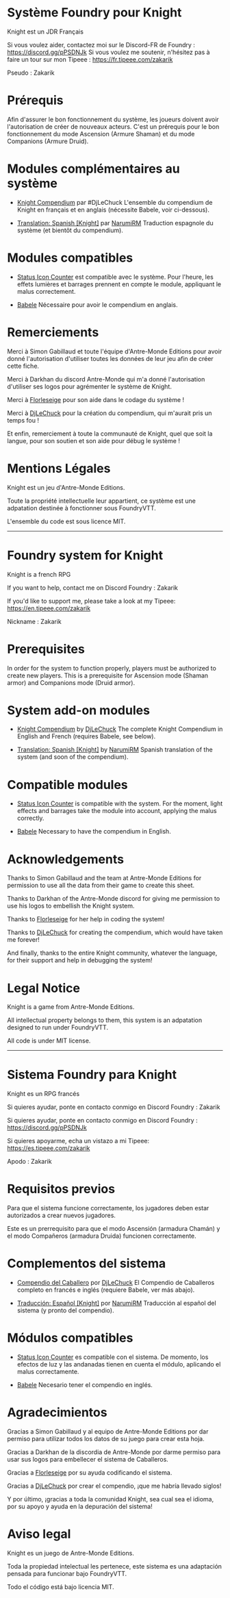 # Système Foundry pour Knight
Knight est un JDR Français

Si vous voulez aider, contactez moi sur le Discord-FR de Foundry : https://discord.gg/pPSDNJk
Si vous voulez me soutenir, n'hésitez pas à faire un tour sur mon Tipeee : https://fr.tipeee.com/zakarik

Pseudo : Zakarik

# Prérequis
Afin d'assurer le bon fonctionnement du système, les joueurs doivent avoir l'autorisation de créer de nouveaux acteurs.
C'est un prérequis pour le bon fonctionnement du mode Ascension (Armure Shaman) et du mode Companions (Armure Druid).

# Modules complémentaires au système
- [Knight Compendium](https://foundryvtt.com/packages/knight-compendium) par #DjLeChuck
L'ensemble du compendium de Knight en français et en anglais (nécessite Babele, voir ci-dessous).

- [Translation: Spanish [Knight]](https://foundryvtt.com/packages/knight-es) par [NarumiRM](https://github.com/NarumiRM)
Traduction espagnole du système (et bientôt du compendium).

# Modules compatibles
- [Status Icon Counter](https://foundryvtt.com/packages/statuscounter) est compatible avec le système.
Pour l'heure, les effets lumières et barrages prennent en compte le module, appliquant le malus correctement.

- [Babele](https://foundryvtt.com/packages/babele)
Nécessaire pour avoir le compendium en anglais.

# Remerciements
Merci à Simon Gabillaud et toute l'équipe d'Antre-Monde Editions pour avoir donné l'autorisation d'utiliser toutes les données de leur jeu afin de créer cette fiche.

Merci à Darkhan du discord Antre-Monde qui m'a donné l'autorisation d'utiliser ses logos pour agrémenter le système de Knight.

Merci à [Florleseige](https://github.com/Florleseige) pour son aide dans le codage du système !

Merci à [DjLeChuck](https://github.com/DjLeChuck) pour la création du compendium, qui m'aurait pris un temps fou !

Et enfin, remerciement à toute la communauté de Knight, quel que soit la langue, pour son soutien et son aide pour débug le système !

# Mentions Légales
Knight est un jeu d'Antre-Monde Editions.

Toute la propriété intellectuelle leur appartient, ce système est une adpatation destinée à fonctionner sous FoundryVTT.

L'ensemble du code est sous licence MIT.

-------------

# Foundry system for Knight
Knight is a french RPG

If you want to help, contact me on Discord Foundry : Zakarik

If you'd like to support me, please take a look at my Tipeee: https://en.tipeee.com/zakarik

Nickname : Zakarik

# Prerequisites
In order for the system to function properly, players must be authorized to create new players.
This is a prerequisite for Ascension mode (Shaman armor) and Companions mode (Druid armor).

# System add-on modules

- [Knight Compendium](https://foundryvtt.com/packages/knight-compendium) by [DjLeChuck](https://github.com/DjLeChuck)
The complete Knight Compendium in English and French (requires Babele, see below).

- [Translation: Spanish [Knight]](https://foundryvtt.com/packages/knight-es) by [NarumiRM](https://github.com/NarumiRM)
Spanish translation of the system (and soon of the compendium).

# Compatible modules

- [Status Icon Counter](https://foundryvtt.com/packages/statuscounter) is compatible with the system.
For the moment, light effects and barrages take the module into account, applying the malus correctly.

- [Babele](https://foundryvtt.com/packages/babele)
Necessary to have the compendium in English.

# Acknowledgements

Thanks to Simon Gabillaud and the team at Antre-Monde Editions for permission to use all the data from their game to create this sheet.

Thanks to Darkhan of the Antre-Monde discord for giving me permission to use his logos to embellish the Knight system.

Thanks to [Florleseige](https://github.com/Florleseige) for her help in coding the system!

Thanks to [DjLeChuck](https://github.com/DjLeChuck) for creating the compendium, which would have taken me forever!

And finally, thanks to the entire Knight community, whatever the language, for their support and help in debugging the system!
# Legal Notice

Knight is a game from Antre-Monde Editions.

All intellectual property belongs to them, this system is an adpatation designed to run under FoundryVTT.

All code is under MIT license.

-------------

# Sistema Foundry para Knight
Knight es un RPG francés

Si quieres ayudar, ponte en contacto conmigo en Discord Foundry : Zakarik

Si quieres ayudar, ponte en contacto conmigo en Discord Foundry : https://discord.gg/pPSDNJk

Si quieres apoyarme, echa un vistazo a mi Tipeee: https://es.tipeee.com/zakarik

Apodo : Zakarik

# Requisitos previos

Para que el sistema funcione correctamente, los jugadores deben estar autorizados a crear nuevos jugadores.

Este es un prerrequisito para que el modo Ascensión (armadura Chamán) y el modo Compañeros (armadura Druida) funcionen correctamente.

# Complementos del sistema

- [Compendio del Caballero](https://foundryvtt.com/packages/knight-compendium) por [DjLeChuck](https://github.com/DjLeChuck)
El Compendio de Caballeros completo en francés e inglés (requiere Babele, ver más abajo).

- [Traducción: Español [Knight]](https://foundryvtt.com/packages/knight-es) por [NarumiRM](https://github.com/NarumiRM)
Traducción al español del sistema (y pronto del compendio).

# Módulos compatibles

- [Status Icon Counter](https://foundryvtt.com/packages/statuscounter) es compatible con el sistema.
De momento, los efectos de luz y las andanadas tienen en cuenta el módulo, aplicando el malus correctamente.

- [Babele](https://foundryvtt.com/packages/babele)
Necesario tener el compendio en inglés.

# Agradecimientos

Gracias a Simon Gabillaud y al equipo de Antre-Monde Editions por dar permiso para utilizar todos los datos de su juego para crear esta hoja.

Gracias a Darkhan de la discordia de Antre-Monde por darme permiso para usar sus logos para embellecer el sistema de Caballeros.

Gracias a [Florleseige](https://github.com/Florleseige) por su ayuda codificando el sistema.

Gracias a [DjLeChuck](https://github.com/DjLeChuck) por crear el compendio, ¡que me habría llevado siglos!

Y por último, ¡gracias a toda la comunidad Knight, sea cual sea el idioma, por su apoyo y ayuda en la depuración del sistema!

# Aviso legal

Knight es un juego de Antre-Monde Editions.

Toda la propiedad intelectual les pertenece, este sistema es una adaptación pensada para funcionar bajo FoundryVTT.

Todo el código está bajo licencia MIT.
